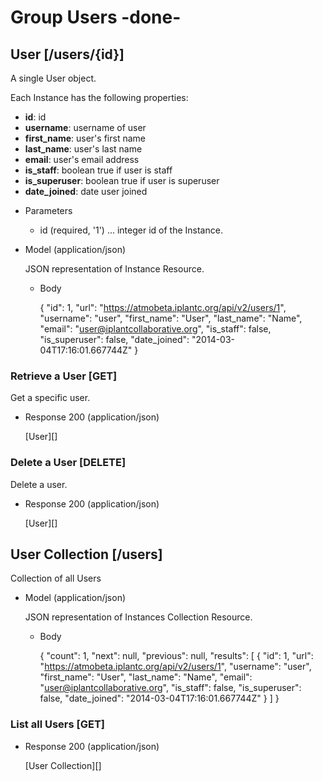 # Group Users -done-

## User [/users/{id}]
A single User object.

Each Instance has the following properties:

- **id**: id
- **username**: username of user
- **first_name**: user's first name
- **last_name**: user's last name
- **email**: user's email address
- **is_staff**: boolean true if user is staff
- **is_superuser**: boolean true if user is superuser
- **date_joined**: date user joined

+ Parameters
    + id (required, '1') ... integer id of the Instance.
    
+ Model (application/json)

    JSON representation of Instance Resource.

    + Body

      {
        "id": 1,
        "url": "https://atmobeta.iplantc.org/api/v2/users/1",
        "username": "user",
        "first_name": "User",
        "last_name": "Name",
        "email": "user@iplantcollaborative.org",
        "is_staff": false,
        "is_superuser": false,
        "date_joined": "2014-03-04T17:16:01.667744Z"
      }

### Retrieve a User [GET]
Get a specific user.

+ Response 200 (application/json)

    [User][]
    
### Delete a User [DELETE]
Delete a user.

+ Response 200 (application/json)

    [User][]


## User Collection [/users]
Collection of all Users
    
+ Model (application/json)

    JSON representation of Instances Collection Resource.

    + Body

        {
            "count": 1,
            "next": null,
            "previous": null,
            "results": [
                {
                  "id": 1,
                  "url": "https://atmobeta.iplantc.org/api/v2/users/1",
                  "username": "user",
                  "first_name": "User",
                  "last_name": "Name",
                  "email": "user@iplantcollaborative.org",
                  "is_staff": false,
                  "is_superuser": false,
                  "date_joined": "2014-03-04T17:16:01.667744Z"
                }
            ]
        }
    
### List all Users [GET]

+ Response 200 (application/json)

    [User Collection][]
